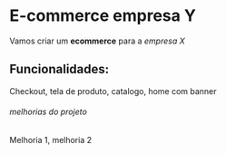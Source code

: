 # E-commerce empresa Y

Vamos criar um **ecommerce** para a *empresa X*

## Funcionalidades:
Checkout, tela de produto, catalogo, home com banner   

###### melhorias do projeto

Melhoria 1, melhoria 2